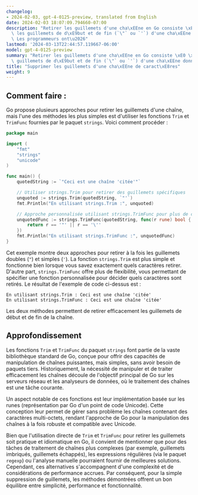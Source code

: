 ```yaml
---
changelog:
- 2024-02-03, gpt-4-0125-preview, translated from English
date: 2024-02-03 18:07:09.794660-07:00
description: "Retirer les guillemets d'une cha\xEEne en Go consiste \xE0 \xE9liminer\
  \ les guillemets de d\xE9but et de fin (`\"` ou `'`) d'une cha\xEEne donn\xE9e.\
  \ Les programmeurs ont\u2026"
lastmod: '2024-03-13T22:44:57.119667-06:00'
model: gpt-4-0125-preview
summary: "Retirer les guillemets d'une cha\xEEne en Go consiste \xE0 \xE9liminer les\
  \ guillemets de d\xE9but et de fin (`\"` ou `'`) d'une cha\xEEne donn\xE9e."
title: "Supprimer les guillemets d'une cha\xEEne de caract\xE8res"
weight: 9
---
```


## Comment faire :
Go propose plusieurs approches pour retirer les guillemets d'une chaîne, mais l'une des méthodes les plus simples est d'utiliser les fonctions `Trim` et `TrimFunc` fournies par le paquet `strings`. Voici comment procéder :

```go
package main

import (
	"fmt"
	"strings"
	"unicode"
)

func main() {
	quotedString := `"Ceci est une chaîne 'citée'"`

	// Utiliser strings.Trim pour retirer des guillemets spécifiques
	unquoted := strings.Trim(quotedString, `"'`)
	fmt.Println("En utilisant strings.Trim :", unquoted)

	// Approche personnalisée utilisant strings.TrimFunc pour plus de contrôle
	unquotedFunc := strings.TrimFunc(quotedString, func(r rune) bool {
		return r == '"' || r == '\''
	})
	fmt.Println("En utilisant strings.TrimFunc :", unquotedFunc)
}
```

Cet exemple montre deux approches pour retirer à la fois les guillemets doubles (`"`) et simples (`'`). La fonction `strings.Trim` est plus simple et fonctionne bien lorsque vous savez exactement quels caractères retirer. D'autre part, `strings.TrimFunc` offre plus de flexibilité, vous permettant de spécifier une fonction personnalisée pour décider quels caractères sont retirés. Le résultat de l'exemple de code ci-dessus est :

```
En utilisant strings.Trim : Ceci est une chaîne 'citée'
En utilisant strings.TrimFunc : Ceci est une chaîne 'citée'
```

Les deux méthodes permettent de retirer efficacement les guillemets de début et de fin de la chaîne.

## Approfondissement
Les fonctions `Trim` et `TrimFunc` du paquet `strings` font partie de la vaste bibliothèque standard de Go, conçue pour offrir des capacités de manipulation de chaînes puissantes, mais simples, sans avoir besoin de paquets tiers. Historiquement, la nécessité de manipuler et de traiter efficacement les chaînes découle de l'objectif principal de Go sur les serveurs réseau et les analyseurs de données, où le traitement des chaînes est une tâche courante.

Un aspect notable de ces fonctions est leur implémentation basée sur les runes (représentation par Go d'un point de code Unicode). Cette conception leur permet de gérer sans problème les chaînes contenant des caractères multi-octets, rendant l'approche de Go pour la manipulation des chaînes à la fois robuste et compatible avec Unicode.

Bien que l'utilisation directe de `Trim` et `TrimFunc` pour retirer les guillemets soit pratique et idiomatique en Go, il convient de mentionner que pour des tâches de traitement de chaînes plus complexes (par exemple, guillemets imbriqués, guillemets échappés), les expressions régulières (via le paquet `regexp`) ou l'analyse manuelle pourraient fournir de meilleures solutions. Cependant, ces alternatives s'accompagnent d'une complexité et de considérations de performance accrues. Par conséquent, pour la simple suppression de guillemets, les méthodes démontrées offrent un bon équilibre entre simplicité, performance et fonctionnalité.
